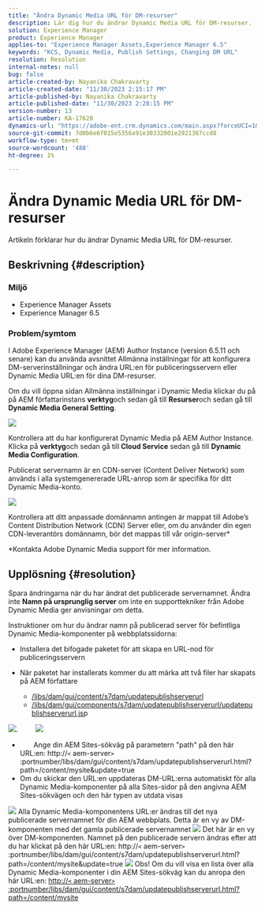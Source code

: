 ```yaml
---
title: "Ändra Dynamic Media URL för DM-resurser"
description: Lär dig hur du ändrar Dynamic Media URL för DM-resurser.
solution: Experience Manager
product: Experience Manager
applies-to: "Experience Manager Assets,Experience Manager 6.5"
keywords: "KCS, Dynamic Media, Publish Settings, Changing DM URL"
resolution: Resolution
internal-notes: null
bug: false
article-created-by: Nayanika Chakravarty
article-created-date: "11/30/2023 2:15:17 PM"
article-published-by: Nayanika Chakravarty
article-published-date: "11/30/2023 2:28:15 PM"
version-number: 13
article-number: KA-17628
dynamics-url: "https://adobe-ent.crm.dynamics.com/main.aspx?forceUCI=1&pagetype=entityrecord&etn=knowledgearticle&id=9f92d4e1-8a8f-ee11-8179-6045bd006b25"
source-git-commit: 7d0b6e6f015e5356a91e30332001e2921367ccd8
workflow-type: tm+mt
source-wordcount: '488'
ht-degree: 1%

---
```


# Ändra Dynamic Media URL för DM-resurser


Artikeln förklarar hur du ändrar Dynamic Media URL för DM-resurser.

## Beskrivning {#description}


### Miljö

- Experience Manager Assets
- Experience Manager 6.5


### Problem/symtom

I Adobe Experience Manager (AEM) Author Instance (version 6.5.11 och senare) kan du använda avsnittet Allmänna inställningar för att konfigurera DM-serverinställningar och ändra URL:en för publiceringsservern eller Dynamic Media URL:en för dina DM-resurser.

Om du vill öppna sidan Allmänna inställningar i Dynamic Media klickar du på på AEM författarinstans <b>verktyg</b>och sedan gå till <b>Resurser</b>och sedan gå till <b>Dynamic Media General Setting</b>.

![](assets/___a092d4e1-8a8f-ee11-8179-6045bd006b25___.png)

Kontrollera att du har konfigurerat Dynamic Media på AEM Author Instance. Klicka på <b>verktyg</b>och sedan gå till<b> Cloud Service</b> sedan gå till <b>Dynamic Media Configuration</b>.

Publicerat servernamn är en CDN-server (Content Deliver Network) som används i alla systemgenererade URL-anrop som är specifika för ditt Dynamic Media-konto.

![](assets/___a292d4e1-8a8f-ee11-8179-6045bd006b25___.png)

Kontrollera att ditt anpassade domännamn antingen är mappat till Adobe’s Content Distribution Network (CDN) Server eller, om du använder din egen CDN-leverantörs domännamn, bör det mappas till vår origin-server\*

\*Kontakta Adobe Dynamic Media support för mer information.


## Upplösning {#resolution}


Spara ändringarna när du har ändrat det publicerade servernamnet. Ändra inte <b>Namn på ursprunglig server</b> om inte en supporttekniker från Adobe Dynamic Media ger anvisningar om detta.

Instruktioner om hur du ändrar namn på publicerad server för befintliga Dynamic Media-komponenter på webbplatssidorna:

- Installera det bifogade paketet för att skapa en URL-nod för publiceringsservern
- När paketet har installerats kommer du att märka att två filer har skapats på AEM författare

   - [/libs/dam/gui/content/s7dam/updatepublishserverurl](http://vgaur-wx-1:4502/crx/de/index.jsp#/crx.default/jcr%3aroot/libs/dam/gui/content/s7dam/updatepublishserverurl "Visa sökväg i CRXDE Lite")
   - [/libs/dam/gui/components/s7dam/updatepublishserverurl/updatepublishserverurl.js](http://vgaur-wx-1:4502/crx/de/index.jsp#/crx.default/jcr%3aroot/libs/dam/gui/components/s7dam/updatepublishserverurl/updatepublishserverurl.jsp "Visa sökväg i CRXDE Lite")p


![](assets/d326656d-3f49-ec11-8c62-000d3a5cbc3f.png).         ![](assets/20fc6673-3f49-ec11-8c62-000d3a5cbc3f.png)

- &#x200B; &#x200B; &#x200B; &#x200B; &#x200B; &#x200B; &#x200B; Ange din AEM Sites-sökväg på parametern &quot;path&quot; på den här URL:en: http://`<` aem-server`>` :portnumber/libs/dam/gui/content/s7dam/updatepublishserverurl.html?path=/content/mysite&amp;update=true &#x200B; &#x200B; &#x200B; &#x200B; &#x200B; &#x200B; &#x200B;
- Om du skickar den URL:en uppdateras DM-URL:erna automatiskt för alla Dynamic Media-komponenter på alla Sites-sidor på den angivna AEM Sites-sökvägen och den här typen av utdata visas


![](assets/12ef597f-3f49-ec11-8c62-000d3a5cbc3f.png)
Alla Dynamic Media-komponentens URL:er ändras till det nya publicerade servernamnet för din AEM webbplats.
Detta är en vy av DM-komponenten med det gamla publicerade servernamnet
![](assets/59f64ca5-4049-ec11-8c62-000d3a5cbc3f.png)
Det här är en vy över DM-komponenten. Namnet på den publicerade servern ändras efter att du har klickat på den här URL:en: http://`<` aem-server`>` :portnumber/libs/dam/gui/content/s7dam/updatepublishserverurl.html?path=/content/mysite&amp;update=true
![](assets/7a7449b1-4049-ec11-8c62-000d3a5cbc3f.png)
Obs! Om du vill visa en lista över alla Dynamic Media-komponenter i din AEM Sites-sökväg kan du anropa den här URL:en: <u style="text-decoration:underline">http://`<` aem-server`>` :portnumber/libs/dam/gui/content/s7dam/updatepublishserverurl.html?path=/content/mysite</u>

&#x200B; &#x200B; &#x200B; &#x200B; &#x200B; &#x200B; &#x200B;
